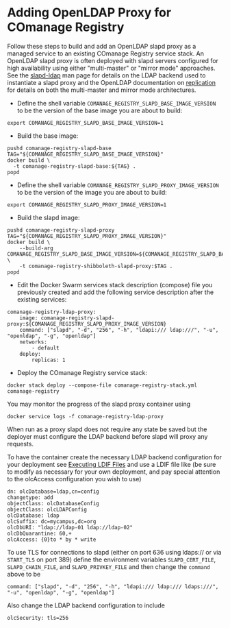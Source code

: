 <!--
COmanage Registry Docker documentation

Portions licensed to the University Corporation for Advanced Internet
Development, Inc. ("UCAID") under one or more contributor license agreements.
See the NOTICE file distributed with this work for additional information
regarding copyright ownership.

UCAID licenses this file to you under the Apache License, Version 2.0
(the "License"); you may not use this file except in compliance with the
License. You may obtain a copy of the License at:

http://www.apache.org/licenses/LICENSE-2.0

Unless required by applicable law or agreed to in writing, software
distributed under the License is distributed on an "AS IS" BASIS,
WITHOUT WARRANTIES OR CONDITIONS OF ANY KIND, either express or implied.
See the License for the specific language governing permissions and
limitations under the License.
-->

# Adding OpenLDAP Proxy for COmanage Registry

Follow these steps to build and add an OpenLDAP slapd
proxy as a managed service to an existing COmanage Registry service stack.
An OpenLDAP slapd proxy is often deployed with slapd servers configured
for high availability using either "multi-master" or "mirror mode"
approaches. See the [slapd-ldap](https://linux.die.net/man/5/slapd-ldap)
man page for details on the LDAP backend used to instantiate a slapd
proxy and the OpenLDAP documentation on [replication](http://www.openldap.org/doc/admin24/replication.html)
for details on both the multi-master and mirror mode architectures.

* Define the shell variable `COMANAGE_REGISTRY_SLAPD_BASE_IMAGE_VERSION` to be the
version of the base image you are about to build:

```
export COMANAGE_REGISTRY_SLAPD_BASE_IMAGE_VERSION=1
```

* Build the base image:

```
pushd comanage-registry-slapd-base
TAG="${COMANAGE_REGISTRY_SLAPD_BASE_IMAGE_VERSION}"
docker build \
  -t comanage-registry-slapd-base:${TAG} .
popd
```

* Define the shell variable `COMANAGE_REGISTRY_SLAPD_PROXY_IMAGE_VERSION`
to be the version of the image you are about to build:

```
export COMANAGE_REGISTRY_SLAPD_PROXY_IMAGE_VERSION=1
```

* Build the slapd image:

```
pushd comanage-registry-slapd-proxy
TAG="${COMANAGE_REGISTRY_SLAPD_PROXY_IMAGE_VERSION}"
docker build \
    --build-arg COMANAGE_REGISTRY_SLAPD_BASE_IMAGE_VERSION=${COMANAGE_REGISTRY_SLAPD_BASE_IMAGE_VERSION} \
    -t comanage-registry-shibboleth-slapd-proxy:$TAG . 
popd
```

* Edit the Docker Swarm services stack description (compose) file you previously
created and add the following service description after the existing services:

```
comanage-registry-ldap-proxy:
    image: comanage-registry-slapd-proxy:${COMANAGE_REGISTRY_SLAPD_PROXY_IMAGE_VERSION}
    command: ["slapd", "-d", "256", "-h", "ldapi:/// ldap:///", "-u", "openldap", "-g", "openldap"]
    networks:
        - default
    deploy:
        replicas: 1
```

* Deploy the COmanage Registry service stack:

```
docker stack deploy --compose-file comanage-registry-stack.yml comanage-registry
```

You may monitor the progress of the slapd proxy container using

```
docker service logs -f comanage-registry-ldap-proxy
```

When run as a proxy slapd does not require any state be saved but
the deployer must configure the LDAP backend before slapd will
proxy any requests.

To have the container create the necessary
LDAP backend configuration for your deployment see [Executing LDIF Files](slapd-ldif.md)
and use a LDIF file like (be sure to modify as necessary for your own
deployment, and pay special attention to the olcAccess configuration you
wish to use)

```
dn: olcDatabase=ldap,cn=config
changetype: add
objectClass: olcDatabaseConfig
objectClass: olcLDAPConfig
olcDatabase: ldap
olcSuffix: dc=mycampus,dc=org
olcDbURI: "ldap://ldap-01 ldap://ldap-02"
olcDbQuarantine: 60,+
olcAccess: {0}to * by * write
```

To use TLS for connections to slapd (either on port 636 using ldaps://
or via `START_TLS` on port 389) define the environment variables
`SLAPD_CERT_FILE`, `SLAPD_CHAIN_FILE`, and `SLAPD_PRIVKEY_FILE`
and then change the `command` above to be

```
command: ["slapd", "-d", "256", "-h", "ldapi:/// ldap:/// ldaps:///", "-u", "openldap", "-g", "openldap"]
```

Also change the LDAP backend configuration to include

```
olcSecurity: tls=256
```
